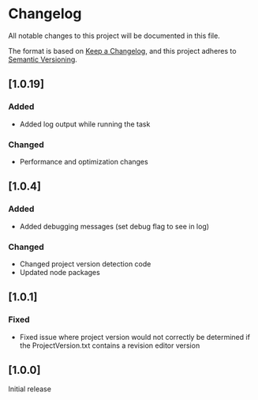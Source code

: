 # Changelog

All notable changes to this project will be documented in this file.

The format is based on [Keep a Changelog](https://keepachangelog.com/en/1.0.0/),
and this project adheres to [Semantic Versioning](https://semver.org/spec/v2.0.0.html).

## [1.0.19]

### Added

- Added log output while running the task

### Changed

- Performance and optimization changes

## [1.0.4]

### Added

- Added debugging messages (set debug flag to see in log)

### Changed

- Changed project version detection code
- Updated node packages

## [1.0.1]

### Fixed

- Fixed issue where project version would not correctly be determined if the ProjectVersion.txt contains a revision editor version

## [1.0.0]

Initial release